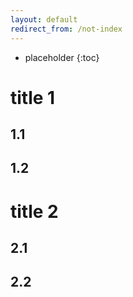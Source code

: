 ```yaml
---
layout: default
redirect_from: /not-index
---
```


* placeholder
{:toc}

# title 1

## 1.1

## 1.2

# title 2

## 2.1

## 2.2
